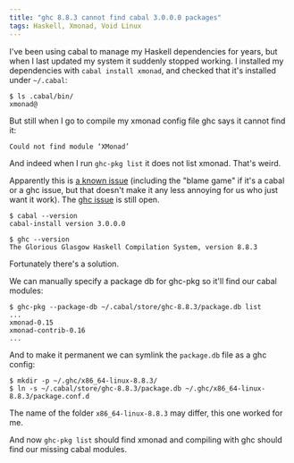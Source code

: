 ```yaml
---
title: "ghc 8.8.3 cannot find cabal 3.0.0.0 packages"
tags: Haskell, Xmonad, Void Linux
---
```


I've been using cabal to manage my Haskell dependencies for years, but when I last updated my system it suddenly stopped working. I installed my dependencies with `cabal install xmonad`, and checked that it's installed under `~/.cabal`:

```
$ ls .cabal/bin/
xmonad@
```

But still when I go to compile my xmonad config file ghc says it cannot find it:


```
Could not find module ‘XMonad’
```

And indeed when I run `ghc-pkg list` it does not list xmonad. That's weird.

Apparently this is [a known issue][cabal-ghc] (including the "blame game" if it's a cabal or a ghc issue, but that doesn't make it any less annoying for us who just want it work). The [ghc issue][ghc-issue] is still open.

```
$ cabal --version
cabal-install version 3.0.0.0
```

```
$ ghc --version
The Glorious Glasgow Haskell Compilation System, version 8.8.3
```

Fortunately there's a solution.

We can manually specify a package db for ghc-pkg so it'll find our cabal modules:

```
$ ghc-pkg --package-db ~/.cabal/store/ghc-8.8.3/package.db list
...
xmonad-0.15
xmonad-contrib-0.16
...
```

And to make it permanent we can symlink the `package.db` file as a ghc config:

```
$ mkdir -p ~/.ghc/x86_64-linux-8.8.3/
$ ln -s ~/.cabal/store/ghc-8.8.3/package.db ~/.ghc/x86_64-linux-8.8.3/package.conf.d
```

The name of the folder `x86_64-linux-8.8.3` may differ, this one worked for me.

And now `ghc-pkg list` should find xmonad and compiling with ghc should find our missing cabal modules.

[cabal-ghc]: https://github.com/haskell/cabal/issues/6262
[ghc-issue]: https://gitlab.haskell.org/ghc/ghc/issues/17341
